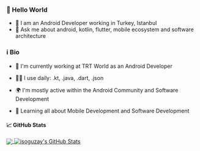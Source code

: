 ### 🤖 Hello World

- 👾 I am an Android Developer working in Turkey, Istanbul 
- 💬 Ask me about android, kotlin, flutter, mobile ecosystem and software architecture


### ℹ Bio 

- 🏢 I'm currently working at TRT World as an Android Developer

- 👨‍💻 I use daily: .kt, .java, .dart, .json

- 🌍 I'm mostly active within the Android Community and Software Development

- 📱 Learning all about Mobile Development and Software Development


#### &#x1f4c8; GitHub Stats

<a href="https://github.com/isoguzay/isoguzay">
  <img align="center" src="https://github-readme-stats.vercel.app/api/top-langs/?username=isoguzay&title_color=ffffff&text_color=c9cacc&icon_color=E67E22&bg_color=212121&langs_count=3" />
</a>
<a href="https://github.com/isoguzay/isoguzay">
  <img align="center" src="https://github-readme-stats.vercel.app/api?username=isoguzay&show_icons=true&line_height=27&count_private=true&title_color=ffffff&text_color=c9cacc&icon_color=E67E22&bg_color=212121" alt="isoguzay's GitHub Stats" />
</a>
